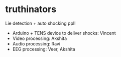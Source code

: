 # truthinators
Lie detection + auto shocking ppl!

- Arduino + TENS device to deliver shocks: Vincent
- Video processing: Akshita
- Audio processing: Ravi
- EEG processing: Veer, Akshita



